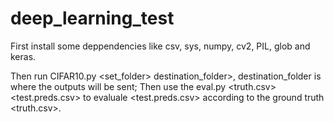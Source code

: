 # deep_learning_test
First install some deppendencies like csv, sys, numpy, cv2, PIL, glob and keras.

Then run CIFAR10.py <set_folder> destination_folder>, destination_folder is where the outputs will be sent;
Then use the eval.py <truth.csv> <test.preds.csv> to evaluale <test.preds.csv> according to the ground truth <truth.csv>.

